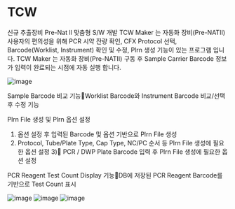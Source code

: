 # TCW
신규 추출장비 Pre-Nat ll 맞춤형 S/W 개발 
TCW Maker 는 자동화 장비(Pre-NATⅡ) 사용자의 편의성을 위해 
PCR 시약 잔량 확인, CFX Protocol 선택, Barcode(Worklist, Instrument)  확인 및 수정, Plrn 생성 기능이 있는 프로그램 입니다.
TCW Maker 는 자동화 장비(Pre-NATⅡ) 구동 후 Sample Carrier Barcode 정보가 입력이 완료되는 시점에 자동 실행 합니다.

![image](https://user-images.githubusercontent.com/61337570/169966478-49dc4fc9-bb8f-4d93-8c09-9d0babf0f429.png)

Sample Barcode 비교 기능Worklist Barcode와 Instrument Barcode 비교/선택 후 수정 기능

Plrn File 생성 및 Plrn 옵션 설정
1) 옵션 설정 후 입력된 Barcode 및 옵션 기반으로 Plrn File 생성
2) Protocol, Tube/Plate Type, Cap Type, NC/PC 순서 등 Plrn File 생성에 필요한 옵션 설정
3) PCR / DWP Plate Barcode 입력 후 Plrn File 생성에 필요한 옵션 설정

PCR Reagent Test Count Display 기능DB에 저장된 PCR Reagent Barcode를 기반으로 Test Count 표시

![image](https://user-images.githubusercontent.com/61337570/169966629-26e85404-acaa-4d35-aaea-296f0507e37c.png)
![image](https://user-images.githubusercontent.com/61337570/169966660-6ba57c56-b13b-4d6b-8daa-61da5b25aaee.png)
![image](https://user-images.githubusercontent.com/61337570/169966693-0f25e891-d301-4e0a-8add-a2086c4259a9.png)
